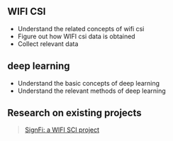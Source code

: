 ## WIFI CSI

* Understand the related concepts of wifi csi
* Figure out how WIFI csi data is obtained
* Collect relevant data

## deep learning

* Understand the basic concepts of deep learning
* Understand the relevant methods of deep learning


## Research on existing projects
> [SignFi: a WIFI SCI project](https://github.com/yongsen/SignFi)

